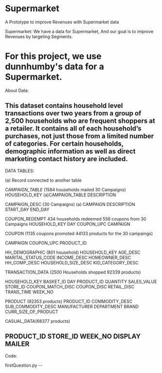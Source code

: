 # Supermarket
A Prototype to improve Revenues with Supermarket data

Supermarket:
We have a data for Supermarket, And our goal is to improve Revenues by targeting Segments.

For this project, we use dunnhumby's data for a Supermarket.
==================================================================================================


About Data:

This dataset contains household level transactions over two years from a group of 2,500 households who are frequent shoppers at a retailer. It contains all of each household’s purchases, not just those from a limited number of categories. For certain households, demographic information as well as direct marketing contact history are included.
--------------------------------------------------------------------------------------------------

DATA TABLES:

(a) Record connected to another table

*CAMPAIGN_TABLE* (1584 households mailed 30 Campaigns)
HOUSEHOLD_KEY
(a)CAMPAIGN_TABLE
DESCRIPTION

CAMPAIGN_DESC (30 Campaigns)
(a) CAMPAIGN
DESCRIPTION
START_DAY
END_DAY

COUPON_REDEMPT
434 households redeemed 556 coupons from 30 Campaigns
HOUSEHOLD_KEY
DAY
COUPON_UPC
CAMPAIGN

COUPON (1135 coupons promoted 44133 products for the 30 campaings)

CAMPAIGN
COUPON_UPC
PRODUCT_ID

HH_DEMOGRAPHIC (801 household)
HOUSEHOLD_KEY
AGE_DESC
MARITAL_STATUS_CODE
INCOME_DESC
HOMEOWNER_DESC
HH_COMP_DESC
HOUSEHOLD_SIZE_DESC
KID_CATEGORY_DESC

TRANSACTION_DATA (2500 Households shopped 92339 products)

HOUSEHOLD_KEY
BASKET_ID
DAY
PRODUCT_ID
QUANTITY
SALES_VALUE
STORE_ID
COUPON_MATCH_DISC
COUPON_DISC
RETAIL_DISC
TRANS_TIME
WEEK_NO

PRODUCT (92353 products)
PRODUCT_ID
COMMODITY_DESC
SUB_COMMODITY_DESC
MANUFACTURER
DEPARTMENT
BRAND
CURR_SIZE_OF_PRODUCT

CASUAL_DATA(68377 products)

PRODUCT_ID
STORE_ID
WEEK_NO
DISPLAY
MAILER
--------------
Code:


firstQuestion.py --

